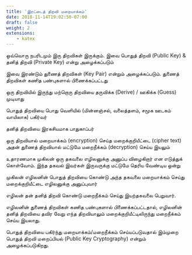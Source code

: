 ```yaml
---
title: 'இரட்டைத் திறவி மறையாக்கம்'
date: 2018-11-14T19:02:50-07:00
draft: false
weight: 2
extensions:
    - katex
---
```


ஒவ்வொரு நபரிடமும் இரு திறவிகள் இருக்கும். இவை பொதுத் திறவி (Public Key) & தனித் திறவி (Private Key) என்று அழைக்கப்படும்

இவை இரண்டும் துணைத் திறவிகள் (Key Pair) என்றும் அழைக்கப்படும். துணைத் திறவிகள் கணித பண்புகளால் பிணைக்கப்பட்டது

ஒரு திறவியில் இருந்து மற்றொரு திறவியை தருவிக்க (Derive) / ஊகிக்க (Guess) முடியாது

பொதுத் திறவியை பொது வெளியில் (மின்னஞ்சல், வலைத்தளம், சமூக ஊடகம் வாயிலாக) பகிர்வர்

தனித் திறவியை இரகசியமாக பாதுகாப்பர்

ஒரு திறவியால் மறையாக்கம் (encryption) செய்த மறைக்குறியீட்டை (cipher text) அதன் துணைத் திறவியால் மட்டுமே மறைநீக்கம் (decryption) செய்ய இயலும்

உதாரணமாக முகிலன் ஒரு தகவலை எழிலனுக்கு அனுப்ப விழைகிறார் என எடுத்துக் கொள்வோம். இந்த தகவல் இவர்கள் இருவருக்கு மட்டுமே தெரிய வேண்டிய ஒன்று

முகிலன் எழிலனின் பொதுத் திறவியை கொண்டு அந்த தகவலை மறையாக்கம் செய்து மறைக்குறியீட்டை எழிலனுக்கு அனுப்புவார்

எழிலன் தன் தனித் திறவி கொண்டு மறைநீக்கம் செய்து இயற்தகவலை பெறுவார்.

எழிலனின் துணைத் திறவிகள் கணித பண்புகளால் பிணைக்கப்பட்டதால், எழிலனின் தனித் திறவியை தவிர வேறு எந்த திறவியாலும் மறைக்குறியீட்டிலிருந்து மறைநீக்கம் செய்ய இயலாது.

பொதுத் திறவியை பகிர்ந்து மறையாக்கம்/மறைநீக்கம் செய்யப்படுவதால் இம்முறை பொதுத் திறவி மறைப்பியல் (Public Key Cryptography) என்றும் அழைக்கப்படுகிறது.